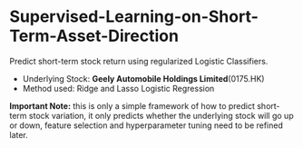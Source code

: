 # Supervised-Learning-on-Short-Term-Asset-Direction
Predict short-term stock return using regularized Logistic Classifiers.

- Underlying Stock: **Geely Automobile Holdings Limited**(0175.HK)
- Method used: Ridge and Lasso Logistic Regression

**Important Note:** this is only a simple framework of how to predict short-term stock variation, it only predicts whether the underlying stock will go up or down, feature selection and hyperparameter tuning need to be refined later.
